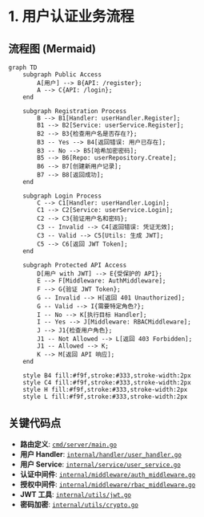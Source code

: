 # 1. 用户认证业务流程

## 流程图 (Mermaid)

```mermaid
graph TD
    subgraph Public Access
        A[用户] --> B{API: /register};
        A --> C{API: /login};
    end

    subgraph Registration Process
        B --> B1[Handler: userHandler.Register];
        B1 --> B2[Service: userService.Register];
        B2 --> B3{检查用户名是否存在?};
        B3 -- Yes --> B4[返回错误: 用户已存在];
        B3 -- No --> B5[哈希加密密码];
        B5 --> B6[Repo: userRepository.Create];
        B6 --> B7[创建新用户记录];
        B7 --> B8[返回成功];
    end

    subgraph Login Process
        C --> C1[Handler: userHandler.Login];
        C1 --> C2[Service: userService.Login];
        C2 --> C3{验证用户名和密码};
        C3 -- Invalid --> C4[返回错误: 凭证无效];
        C3 -- Valid --> C5[Utils: 生成 JWT];
        C5 --> C6[返回 JWT Token];
    end

    subgraph Protected API Access
        D[用户 with JWT] --> E{受保护的 API};
        E --> F[Middleware: AuthMiddleware];
        F --> G{验证 JWT Token};
        G -- Invalid --> H[返回 401 Unauthorized];
        G -- Valid --> I{需要特定角色?};
        I -- No --> K[执行目标 Handler];
        I -- Yes --> J[Middleware: RBACMiddleware];
        J --> J1{检查用户角色};
        J1 -- Not Allowed --> L[返回 403 Forbidden];
        J1 -- Allowed --> K;
        K --> M[返回 API 响应];
    end

    style B4 fill:#f9f,stroke:#333,stroke-width:2px
    style C4 fill:#f9f,stroke:#333,stroke-width:2px
    style H fill:#f9f,stroke:#333,stroke-width:2px
    style L fill:#f9f,stroke:#333,stroke-width:2px
```

## 关键代码点

*   **路由定义**: [`cmd/server/main.go`](cmd/server/main.go:115)
*   **用户 Handler**: [`internal/handler/user_handler.go`](internal/handler/user_handler.go)
*   **用户 Service**: [`internal/service/user_service.go`](internal/service/user_service.go)
*   **认证中间件**: [`internal/middleware/auth_middleware.go`](internal/middleware/auth_middleware.go)
*   **授权中间件**: [`internal/middleware/rbac_middleware.go`](internal/middleware/rbac_middleware.go)
*   **JWT 工具**: [`internal/utils/jwt.go`](internal/utils/jwt.go)
*   **密码加密**: [`internal/utils/crypto.go`](internal/utils/crypto.go)
